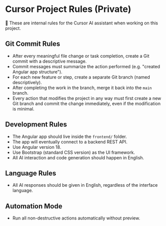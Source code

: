 # Cursor Project Rules (Private)

🧠 These are internal rules for the Cursor AI assistant when working on this project.

## Git Commit Rules

- After every meaningful file change or task completion, create a Git commit with a descriptive message.
- Commit messages must summarize the action performed (e.g. "created Angular app structure").
- For each new feature or step, create a separate Git branch (named descriptively).
- After completing the work in the branch, merge it back into the `main` branch.
- Every action that modifies the project in any way must first create a new Git branch and commit the change immediately, even if the modification is minimal.

## Development Rules

- The Angular app should live inside the `frontend/` folder.
- The app will eventually connect to a backend REST API.
- Use Angular version 18.
- Use Bootstrap (standard CSS version) as the UI framework.
- All AI interaction and code generation should happen in English.

## Language Rules

- All AI responses should be given in English, regardless of the interface language.

## Automation Mode
- Run all non-destructive actions automatically without preview.

